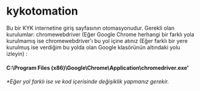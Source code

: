 # kykotomation
Bu bir KYK internetine giriş sayfasının otomasyonudur.
Gerekli olan kurulumlar: chromewebdriver (Eğer Google Chrome herhangi bir farklı yola kurulmamış ise chromewebdriver'ı bu yol içine atınız (Eğer farklı bir yere kurulmuş ise verdiğim bu yolda olan Google klasörünün altındaki yolu izleyin) : 
#### C:\Program Files (x86)\Google\Chrome\Application\chromedriver.exe'
###### *Eğer yol farklı ise ve kod içerisinde değişiklik yapmanız gerekir.

